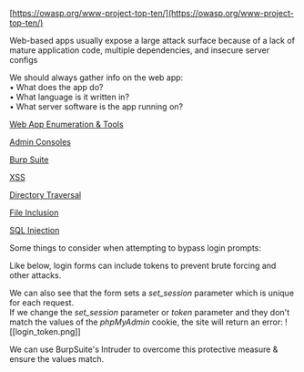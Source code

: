 

[https://owasp.org/www-project-top-ten/](https://owasp.org/www-project-top-ten/)  
  
Web-based apps usually expose a large attack surface because of a lack of mature application code, multiple dependencies, and insecure server configs  
  
We should always gather info on the web app:  
• What does the app do?  
• What language is it written in?  
• What server software is the app running on?  
  
  
[Web App Enumeration & Tools](9.2%20-%20Web%20App%20Enum.md)  
  
[Admin Consoles](9.4.1%20-%20Admin%20Consoles.md)  
  
[Burp Suite](BurpSuite.md)  
  
[XSS](9.4.2%20-%20XSS.md)  
  
[Directory Traversal](9.4.3%20-%20Directory%20Traversal.md)  

[File Inclusion](9.4.4%20-%20File%20Inclusion.md)  

[SQL Injection](9.4.5%20-%20SQLi.md)  
  

Some things to consider when attempting to bypass login prompts:  
  
Like below, login forms can include tokens to prevent brute forcing and other attacks.  
  
We can also see that the form sets a _set_session_ parameter which is unique for each request.  
If we change the _set_session_ parameter or _token_ parameter and they don't match the values of the _phpMyAdmin_ cookie, the site will return an error:
![[login_token.png]]

We can use BurpSuite's Intruder to overcome this protective measure & ensure the values match.